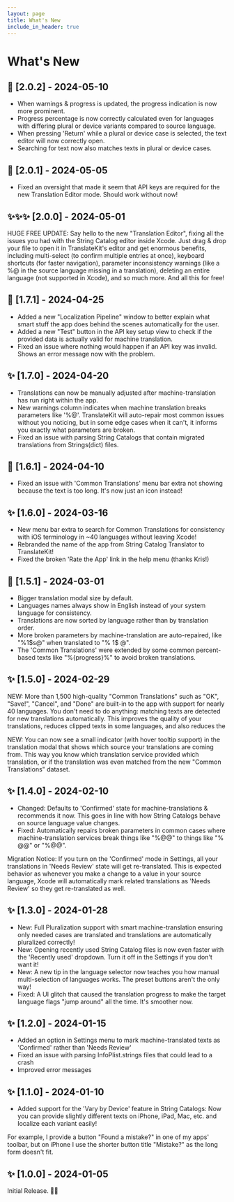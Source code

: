 ```yaml
---
layout: page
title: What's New
include_in_header: true
---
```


# What's New


## 🐞 [2.0.2] - 2024-05-10

- When warnings & progress is updated, the progress indication is now more prominent.
- Progress percentage is now correctly calculated even for languages with differing plural or device variants compared to source language.
- When pressing 'Return' while a plural or device case is selected, the text editor will now correctly open.
- Searching for text now also matches texts in plural or device cases.


## 🐞 [2.0.1] - 2024-05-05

- Fixed an oversight that made it seem that API keys are required for the new Translation Editor mode. Should work without now!


## ✨✨✨ [2.0.0] - 2024-05-01

HUGE FREE UPDATE: Say hello to the new "Translation Editor", fixing all the issues you had with the String Catalog editor inside Xcode. Just drag & drop your file to open it in TranslateKit's editor and get enormous benefits, including multi-select (to confirm multiple entries at once), keyboard shortcuts (for faster navigation), parameter inconsistency warnings (like a %@ in the source language missing in a translation), deleting an entire language (not supported in Xcode), and so much more. And all this for free!


## 🐞 [1.7.1] - 2024-04-25

- Added a new "Localization Pipeline" window to better explain what smart stuff the app does behind the scenes automatically for the user.
- Added a new "Test" button in the API key setup view to check if the provided data is actually valid for machine translation.
- Fixed an issue where nothing would happen if an API key was invalid. Shows an error message now with the problem.


## ✨ [1.7.0] - 2024-04-20

- Translations can now be manually adjusted after machine-translation has run right within the app.
- New warnings column indicates when machine translation breaks parameters like '%@'. TranslateKit will auto-repair most common issues without you noticing, but in some edge cases when it can't, it informs you exactly what parameters are broken.
- Fixed an issue with parsing String Catalogs that contain migrated translations from Strings(dict) files.


## 🐞 [1.6.1] - 2024-04-10

- Fixed an issue with 'Common Translations' menu bar extra not showing because the text is too long. It's now just an icon instead!


## ✨ [1.6.0] - 2024-03-16

- New menu bar extra to search for Common Translations for consistency with iOS terminology in ~40 languages without leaving Xcode!
- Rebranded the name of the app from String Catalog Translator to TranslateKit!
- Fixed the broken 'Rate the App' link in the help menu (thanks Kris!)


## 🐞 [1.5.1] - 2024-03-01

- Bigger translation modal size by default.
- Languages names always show in English instead of your system language for consistency.
- Translations are now sorted by language rather than by translation order.
- More broken parameters by machine-translation are auto-repaired, like "%1$s@" when translated to "% 1$ @".
- The 'Common Translations' were extended by some common percent-based texts like "%{progress}%" to avoid broken translations.


## ✨ [1.5.0] - 2024-02-29

NEW: More than 1,500 high-quality "Common Translations" such as "OK", "Save!", "Cancel", and "Done" are built-in to the app with support for nearly 40 languages. You don't need to do anything: matching texts are detected for new translations automatically. This improves the quality of your translations, reduces clipped texts in some languages, and also reduces the

NEW: You can now see a small indicator (with hover tooltip support) in the translation modal that shows which source your translations are coming from. This way you know which translation service provided which translation, or if the translation was even matched from the new "Common Translations" dataset.


## ✨ [1.4.0] - 2024-02-10

- Changed: Defaults to 'Confirmed' state for machine-translations & recommends it now. This goes in line with how String Catalogs behave on source language value changes.
- Fixed: Automatically repairs broken parameters in common cases where machine-translation services break things like "%@@" to things like "% @@" or "%@@".

Migration Notice: If you turn on the 'Confirmed' mode in Settings, all your translations in 'Needs Review' state will get re-translated. This is expected behavior as whenever you make a change to a value in your source language, Xcode will automatically mark related translations as 'Needs Review' so they get re-translated as well.


## ✨ [1.3.0] - 2024-01-28

- New: Full Pluralization support with smart machine-translation ensuring only needed cases are translated and translations are automatically pluralized correctly!
- New: Opening recently used String Catalog files is now even faster with the 'Recently used' dropdown. Turn it off in the Settings if you don't want it!
- New: A new tip in the language selector now teaches you how manual multi-selection of languages works. The preset buttons aren't the only way!
- Fixed: A UI glitch that caused the translation progress to make the target language flags "jump around" all the time. It's smoother now.


## ✨ [1.2.0] - 2024-01-15

- Added an option in Settings menu to mark machine-translated texts as 'Confirmed' rather than 'Needs Review'
- Fixed an issue with parsing InfoPlist.strings files that could lead to a crash
- Improved error messages


## ✨ [1.1.0] - 2024-01-10

- Added support for the 'Vary by Device' feature in String Catalogs: Now you can provide slightly different texts on iPhone, iPad, Mac, etc. and localize each variant easily!

For example, I provide a button "Found a mistake?" in one of my apps' toolbar, but on iPhone I use the shorter button title "Mistake?" as the long form doesn't fit.


## ✨ [1.0.0] - 2024-01-05

Initial Release. 🚀🎉
